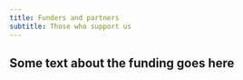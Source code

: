 ```yaml
---
title: Funders and partners
subtitle: Those who support us
---
```


## Some text about the funding goes here